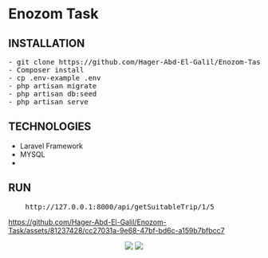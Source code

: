 # Enozom Task

## INSTALLATION
<pre>
- git clone https://github.com/Hager-Abd-El-Galil/Enozom-Task
- Composer install 
- cp .env-example .env
- php artisan migrate
- php artisan db:seed
- php artisan serve
</pre>

## TECHNOLOGIES
- Laravel Framework
- MYSQL
- 
## RUN
<pre>
    http://127.0.0.1:8000/api/getSuitableTrip/1/5
</pre>

https://github.com/Hager-Abd-El-Galil/Enozom-Task/assets/81237428/cc27031a-9e68-47bf-bd6c-a159b7bfbcc7

<div align="center">
    <img src="https://img.shields.io/badge/Laravel-FF2D20?style=for-the-badge&logo=laravel&logoColor=white"/>
    <img src="https://img.shields.io/badge/MySQL-005C84?style=for-the-badge&logo=mysql&logoColor=white"/>
</div>
  
